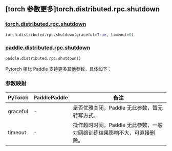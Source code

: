 ## [torch 参数更多]torch.distributed.rpc.shutdown

### [torch.distributed.rpc.shutdown](https://pytorch.org/docs/stable/rpc.html#torch.distributed.rpc.shutdown)

```python
torch.distributed.rpc.shutdown(graceful=True, timeout=0)
```

### [paddle.distributed.rpc.shutdown](https://www.paddlepaddle.org.cn/documentation/docs/zh/develop/api/paddle/distributed/rpc/shutdown_cn.html)

```python
paddle.distributed.rpc.shutdown()
```

Pytorch 相比 Paddle 支持更多其他参数，具体如下：

### 参数映射

| PyTorch  | PaddlePaddle | 备注                                          |
| -------- | ------------ | --------------------------------------------- |
| graceful | -            | 是否优雅关闭，Paddle 无此参数，暂无转写方式。 |
| timeout  | -            | 操作超时时间，Paddle 无此参数，一般对网络训练结果影响不大，可直接删除。 |
